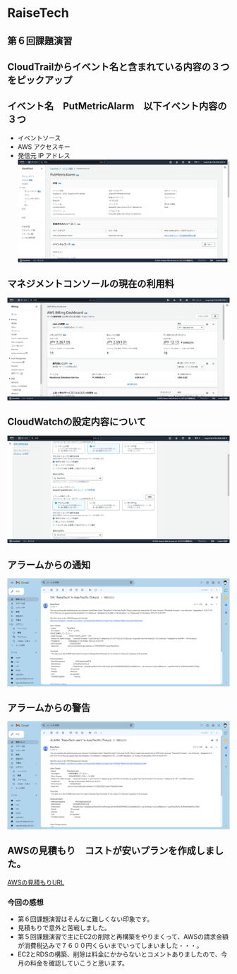 # RaiseTech
## 第６回課題演習
## CloudTrailからイベント名と含まれている内容の３つをピックアップ
## イベント名　PutMetricAlarm　以下イベント内容の３つ
- イベントソース　
- AWS アクセスキー
- 発信元 IP アドレス
![CloudTrail](2023-11-01_19h10_00.png)
## マネジメントコンソールの現在の利用料
![Belling](2023-10-26_19h08_42.png)
## CloudWatchの設定内容について
![CloudWatch](2023-11-02_08h16_53.png)
## アラームからの通知
![アラーム](2023-11-02_08h21_56.png)
## アラームからの警告
![警告](2023-11-05_12h45_04.png)

## AWSの見積もり　コストが安いプランを作成しました。
[AWSの見積もりURL](https://calculator.aws/#/estimate?id=1051e533e22d3c213aa213cf27e427ee0b87c9d5)
### 今回の感想
- 第６回課題演習はそんなに難しくない印象です。
- 見積もりで意外と苦戦しました。
- 第５回課題演習で主にEC2の削除と再構築をやりまくって、AWSの請求金額が消費税込みで７６００円くらいまでいってしまいました・・・。
- EC2とRDSの構築、削除は料金にかからないとコメントありましたので、今月の料金を確認していこうと思います。

